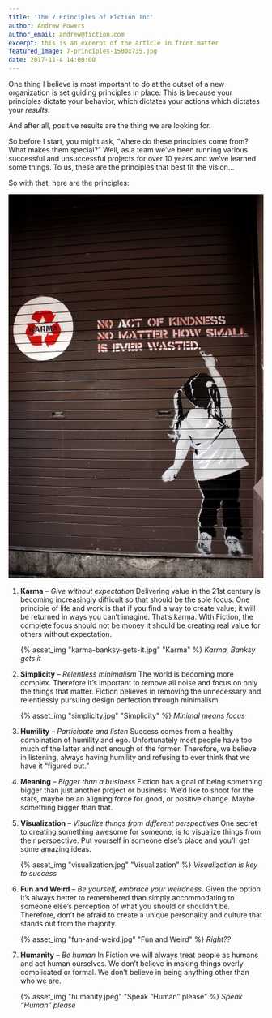 ```yaml
---
title: 'The 7 Principles of Fiction Inc'
author: Andrew Powers
author_email: andrew@fiction.com
excerpt: this is an excerpt of the article in front matter
featured_image: 7-principles-1500x735.jpg
date: 2017-11-4 14:00:00
---
```


One thing I believe is most important to do at the outset of a new organization is set guiding principles in place. This is because your principles dictate your behavior, which dictates your actions which dictates your *results*.

And after all, positive results are the thing we are looking for.

So before I start, you might ask, “where do these principles come from? What makes them special?” Well, as a team we’ve been running various successful and unsuccessful projects for over 10 years and we’ve learned some things. To us, these are the principles that best fit the vision…

So with that, here are the principles:

![](./karma-banksy-gets-it.jpg)

1. **Karma** – *Give without expectation*
Delivering value in the 21st century is becoming increasingly difficult so that should be the sole focus. One principle of life and work is that if you find a way to create value; it will be returned in ways you can’t imagine. That’s karma. With Fiction, the complete focus should not be money it should be creating real value for others without expectation. <p>{% asset_img "karma-banksy-gets-it.jpg" "Karma" %}
<em>Karma, Banksy gets it</em></p>

2. **Simplicity** – *Relentless minimalism*
The world is becoming more complex. Therefore it’s important to remove all noise and focus on only the things that matter. Fiction believes in removing the unnecessary and relentlessly pursuing design perfection through minimalism. <p>{% asset_img "simplicity.jpg" "Simplicity" %}
<em>Minimal means focus</em></p>

3. **Humility** – *Participate and listen*
Success comes from a healthy combination of humility and ego. Unfortunately most people have too much of the latter and not enough of the former. Therefore, we believe in listening, always having humility and refusing to ever think that we have it “figured out.”

4. **Meaning** – *Bigger than a business*
Fiction has a goal of being something bigger than just another project or business. We’d like to shoot for the stars, maybe be an aligning force for good, or positive change. Maybe something bigger than that.

5. **Visualization** – *Visualize things from different perspectives*
One secret to creating something awesome for someone, is to visualize things from their perspective. Put yourself in someone else’s place and you’ll get some amazing ideas. <p>{% asset_img "visualization.jpg" "Visualization" %}
<em>Visualization is key to success</em></p>

6. **Fun and Weird** – *Be yourself, embrace your weirdness.*
Given the option it’s always better to remembered than simply accommodating to someone else’s perception of what you should or shouldn’t be.  Therefore, don’t be afraid to create a unique personality and culture that stands out from the majority. <p>{% asset_img "fun-and-weird.jpg" "Fun and Weird" %}
<em>Right??</em></p>

7. **Humanity** – *Be human*
In Fiction we will always treat people as humans and act human ourselves. We don’t believe in making things overly complicated or formal. We don’t believe in being anything other than who we are. <p>{% asset_img "humanity.jpeg" "Speak “Human” please" %}
<em>Speak “Human” please</em></p>

